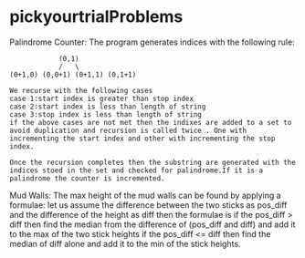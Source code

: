 # pickyourtrialProblems

Palindrome Counter:
The program generates indices with the following rule:

                (0,1)
                /   \
    (0+1,0) (0,0+1) (0+1,1) (0,1+1)
    
    We recurse with the following cases
    case 1:start index is greater than stop index
    case 2:start index is less than length of string
    case 3:stop index is less than length of string
    if the above cases are not met then the indixes are added to a set to avoid duplication and recursion is called twice . One with incrementing the start index and other with incrementing the stop index.
    
    Once the recursion completes then the substring are generated with the indices stoed in the set and checked for palindrome.If it is a palindrome the counter is incremented.
    
 
    
Mud Walls:
The max height of the mud walls can be found by applying a formulae:
let us assume the difference between the two sticks as pos_diff
and the difference of the height as diff
then the formulae is 
if the pos_diff > diff
then find the median from the difference of (pos_diff and diff) and add it to the max of the two stick heights
if the pos_diff <= diff
then find the median of diff alone and add it to the min of the stick heights.
